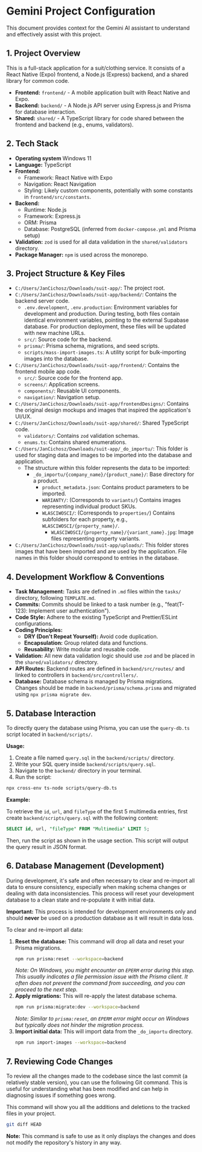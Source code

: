 # Gemini Project Configuration

This document provides context for the Gemini AI assistant to understand and effectively assist with this project.

## 1. Project Overview

This is a full-stack application for a suit/clothing service. It consists of a React Native (Expo) frontend, a Node.js (Express) backend, and a shared library for common code.

- **Frontend:** `frontend/` - A mobile application built with React Native and Expo.
- **Backend:** `backend/` - A Node.js API server using Express.js and Prisma for database interaction.
- **Shared:** `shared/` - A TypeScript library for code shared between the frontend and backend (e.g., enums, validators).

## 2. Tech Stack

- **Operating system** Windows 11
- **Language:** TypeScript
- **Frontend:**
  - Framework: React Native with Expo
  - Navigation: React Navigation
  - Styling: Likely custom components, potentially with some constants in `frontend/src/constants`.
- **Backend:**
  - Runtime: Node.js
  - Framework: Express.js
  - ORM: Prisma
  - Database: PostgreSQL (inferred from `docker-compose.yml` and Prisma setup)
- **Validation:** `zod` is used for all data validation in the `shared/validators` directory.
- **Package Manager:** `npm` is used across the monorepo.

## 3. Project Structure & Key Files

- `C:/Users/JanCichosz/Downloads/suit-app/`: The project root.
- `C:/Users/JanCichosz/Downloads/suit-app/backend/`: Contains the backend server code.
  - `.env.development`, `.env.production`: Environment variables for development and production. During testing, both files contain identical environment variables, pointing to the external Supabase database. For production deployment, these files will be updated with new machine URLs.
  - `src/`: Source code for the backend.
  - `prisma/`: Prisma schema, migrations, and seed scripts.
  - `scripts/mass-import-images.ts`: A utility script for bulk-importing images into the database.
- `C:/Users/JanCichosz/Downloads/suit-app/frontend/`: Contains the frontend mobile app code.
  - `src/`: Source code for the frontend app.
  - `screens/`: Application screens.
  - `components/`: Reusable UI components.
  - `navigation/`: Navigation setup.
- `C:/Users/JanCichosz/Downloads/suit-app/frontendDesigns/`: Contains the original design mockups and images that inspired the application's UI/UX.
- `C:/Users/JanCichosz/Downloads/suit-app/shared/`: Shared TypeScript code.
  - `validators/`: Contains `zod` validation schemas.
  - `enums.ts`: Contains shared enumerations.
- `C:/Users/JanCichosz/Downloads/suit-app/_do_importu/`: This folder is used for staging data and images to be imported into the database and application.
  - The structure within this folder represents the data to be imported:
    - `_do_importu/{company_name}/{product_name}/`: Base directory for a product.
      - `product_metadata.json`: Contains product parameters to be imported.
      - `WARIANTY/`: (Corresponds to `variants/`) Contains images representing individual product SKUs.
      - `WLASCIWOSCI/`: (Corresponds to `properties/`) Contains subfolders for each property, e.g., `WLASCIWOSCI/{property_name}/`.
        - `WLASCIWOSCI/{property_name}/{variant_name}.jpg`: Image files representing property variants.
- `C:/Users/JanCichosz/Downloads/suit-app/uploads/`: This folder stores images that have been imported and are used by the application. File names in this folder should correspond to entries in the database.

## 4. Development Workflow & Conventions

- **Task Management:** Tasks are defined in `.md` files within the `tasks/` directory, following `TEMPLATE.md`.
- **Commits:** Commits should be linked to a task number (e.g., "feat(T-123): Implement user authentication").
- **Code Style:** Adhere to the existing TypeScript and Prettier/ESLint configurations.
- **Coding Principles:**
  - **DRY (Don't Repeat Yourself):** Avoid code duplication.
  - **Encapsulation:** Group related data and functions.
  - **Reusability:** Write modular and reusable code.
- **Validation:** All new data validation logic should use `zod` and be placed in the `shared/validators/` directory.
- **API Routes:** Backend routes are defined in `backend/src/routes/` and linked to controllers in `backend/src/controllers/`.
- **Database:** Database schema is managed by Prisma migrations. Changes should be made in `backend/prisma/schema.prisma` and migrated using `npx prisma migrate dev`.

## 5. Database Interaction

To directly query the database using Prisma, you can use the `query-db.ts` script located in `backend/scripts/`.

**Usage:**

1. Create a file named `query.sql` in the `backend/scripts/` directory.
2. Write your SQL query inside `backend/scripts/query.sql`.
3. Navigate to the `backend/` directory in your terminal.
4. Run the script:

```bash
npx cross-env ts-node scripts/query-db.ts
```

**Example:**

To retrieve the `id`, `url`, and `fileType` of the first 5 multimedia entries, first create `backend/scripts/query.sql` with the following content:

```sql
SELECT id, url, "fileType" FROM "Multimedia" LIMIT 5;
```

Then, run the script as shown in the usage section. This script will output the query result in JSON format.

## 6. Database Management (Development)

During development, it's safe and often necessary to clear and re-import all data to ensure consistency, especially when making schema changes or dealing with data inconsistencies. This process will reset your development database to a clean state and re-populate it with initial data.

**Important:** This process is intended for development environments only and should **never** be used on a production database as it will result in data loss.

To clear and re-import all data:

1.  **Reset the database:** This command will drop all data and reset your Prisma migrations.
    ```bash
    npm run prisma:reset --workspace=backend
    ```
    *Note: On Windows, you might encounter an `EPERM` error during this step. This usually indicates a file permission issue with the Prisma client. It often does not prevent the command from succeeding, and you can proceed to the next step.*
2.  **Apply migrations:** This will re-apply the latest database schema.
    ```bash
    npm run prisma:migrate:dev --workspace=backend
    ```
    *Note: Similar to `prisma:reset`, an `EPERM` error might occur on Windows but typically does not hinder the migration process.*
3.  **Import initial data:** This will import data from the `_do_importu` directory.
    ```bash
    npm run import-images --workspace=backend
    ```

## 7. Reviewing Code Changes

To review all the changes made to the codebase since the last commit (a relatively stable version), you can use the following Git command. This is useful for understanding what has been modified and can help in diagnosing issues if something goes wrong.

This command will show you all the additions and deletions to the tracked files in your project.

```bash
git diff HEAD
```

**Note:** This command is safe to use as it only displays the changes and does not modify the repository's history in any way.
